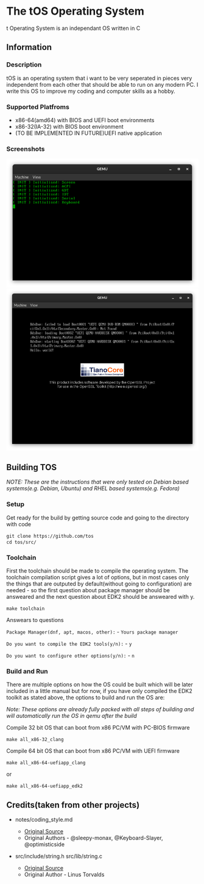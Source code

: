 # The tOS Operating System

t Operating System is an independant OS written in C



## Information
### Description
tOS is an operating system that i want to be very seperated in pieces very independent from each other that should be able to run on any modern PC. I write this OS to improve my coding and computer skills as a hobby.

### Supported Platfroms
 * x86-64(amd64) with BIOS and UEFI boot environments
 * x86-32(IA-32) with BIOS boot environment
 * (TO BE IMPLEMENTED IN FUTURE)UEFI native application

### Screenshots
![tOS Running in QEMU with BIOS](notes/screenshot-bios.png)
![tOS Running in QEMU with UEFI(not really ready yet)](notes/screenshot-uefi.png)



## Building TOS
_NOTE: These are the instructions that were only tested on Debian based systems(e.g. Debian, Ubuntu) and RHEL based systems(e.g. Fedora)_

### Setup
Get ready for the build by getting source code and going to the directory with code

```
git clone https://github.com/tos
cd tos/src/
```

### Toolchain
First the toolchain should be made to compile the operating system. The toolchain compilation script gives a lot of options, but in most cases only the things that are outputed by default(without going to configuration) are needed - so the first question about package manager should be answeared and the next question about EDK2 should be answeared with y.

```
make toolchain
```
Answears to questions

`Package Manager(dnf, apt, macos, other):` - `Yours package manager`

`Do you want to compile the EDK2 tools(y/n):` - `y`

`Do you want to configure other options(y/n):` - `n`


### Build and Run
There are multiple options on how the OS could be built which will be later included in a little manual but for now, if you have only compiled the EDK2 toolkit as stated above, the options to build and run the OS are:

_Note: These options are already fully packed with all steps of building and will automatically run the OS in qemu after the build_

Compile 32 bit OS that can boot from x86 PC/VM with PC-BIOS firmware
```
make all_x86-32_clang
```

Compile 64 bit OS that can boot from x86 PC/VM with UEFI firmware
```
make all_x86-64-uefiapp_clang
```
or
```
make all_x86-64-uefiapp_edk2
```


## Credits(taken from other projects)
* notes/coding_style.md
    * [Original Source](https://github.com/skiftOS/skift/blob/main/manual/coding_style.md)
    * Original Authors - @sleepy-monax, @Keyboard-Slayer, @optimisticside

* src/include/string.h src/lib/string.c
    * [Original Source](https://mirrors.edge.kernel.org/pub/linux/kernel/Historic/)
    * Original Author - Linus Torvalds